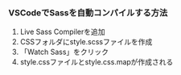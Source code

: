 ### VSCodeでSassを自動コンパイルする方法

1. Live Sass Compilerを追加
2. CSSフォルダにstyle.scssファイルを作成
3. 「Watch Sass」をクリック
4. style.cssファイルとstyle.css.mapが作成される
